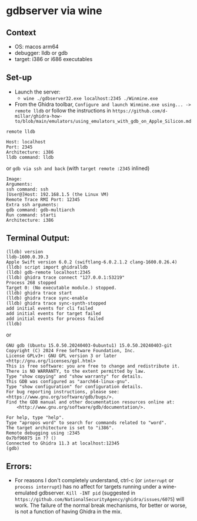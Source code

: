 # gdbserver via wine

## Context
- OS: macos arm64
- debugger: lldb or gdb
- target: i386 or i686 executables

## Set-up

- Launch the server: 
	- `wine ./gdbserver32.exe localhost:2345 ./Winmine.exe`
- From the Ghidra toolbar, `Configure and launch Winmine.exe using... -> remote lldb` 
 or follow the instructions in `https://github.com/d-millar/ghidra-how-to/blob/main/emulators/using_emulators_with_gdb_on_Apple_Silicon.md`
 
`remote lldb`
```
Host: localhost
Port: 2345
Architecture: i386
lldb command: lldb
```
or 
`gdb via ssh and back` (with `target remote :2345` inlined)
```
Image: 
Arguments:
ssh command: ssh
[User@]Host: 192.168.1.5 (the Linux VM)
Remote Trace RMI Port: 12345
Extra ssh arguments:
gdb command: gdb-multiarch
Run command: starti
Architecture: i386
```
## Terminal Output:
```
(lldb) version
lldb-1600.0.39.3
Apple Swift version 6.0.2 (swiftlang-6.0.2.1.2 clang-1600.0.26.4)
(lldb) script import ghidralldb
(lldb) gdb-remote localhost:2345
(lldb) ghidra trace connect "127.0.0.1:53219"
Process 268 stopped
Target 0: (No executable module.) stopped.
(lldb) ghidra trace start
(lldb) ghidra trace sync-enable
(lldb) ghidra trace sync-synth-stopped
add initial events for cli failed
add initial events for target failed
add initial events for process failed
(lldb) 
```
or
```
GNU gdb (Ubuntu 15.0.50.20240403-0ubuntu1) 15.0.50.20240403-git
Copyright (C) 2024 Free Software Foundation, Inc.
License GPLv3+: GNU GPL version 3 or later <http://gnu.org/licenses/gpl.html>
This is free software: you are free to change and redistribute it.
There is NO WARRANTY, to the extent permitted by law.
Type "show copying" and "show warranty" for details.
This GDB was configured as "aarch64-linux-gnu".
Type "show configuration" for configuration details.
For bug reporting instructions, please see:
<https://www.gnu.org/software/gdb/bugs/>.
Find the GDB manual and other documentation resources online at:
    <http://www.gnu.org/software/gdb/documentation/>.

For help, type "help".
Type "apropos word" to search for commands related to "word".
The target architecture is set to "i386".
Remote debugging using :2345
0x7bf96075 in ?? ()
Connected to Ghidra 11.3 at localhost:12345
(gdb) 
```

## Errors:
- For reasons I don't completely understand, ctrl-c (or `interrupt` or `process interrupt`) has no affect for targets running under a wine-emulated gdbserver.  `Kill -INT pid` (suggested in `https://github.com/NationalSecurityAgency/ghidra/issues/6075`) will work.  The failure of the normal break mechanisms, for better or worse, is not a function of having Ghidra in the mix.
